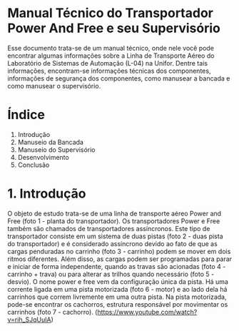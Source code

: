 # Manual Técnico do Transportador Power And Free e seu Supervisório
Esse documento trata-se de um manual técnico, onde nele você pode encontrar algumas informações sobre a Linha de Transporte Aéreo do  Laboratório de Sistemas de Automação (L-04) na Unifor. Dentre tais informações, encontram-se informações técnicas dos componentes, informações de segurança dos componentes, como manusear a bancada e como manusear o supervisório.

# Índice

1.	Introdução
2.	Manuseio da Bancada
3.	Manuseio do Supervisório
4.	Desenvolvimento
5.	Conclusão

# 1. Introdução

O objeto de estudo trata-se de uma linha de transporte aéreo Power and Free (foto 1 - planta do transportador). Os transportadores Power e Free também são chamados de transportadores assíncronos. Este tipo de transportador consiste em um sistema de duas pistas (foto 2 - duas pista do transportador) e é considerado assíncrono devido ao fato de que as cargas penduradas no carrinho (foto 3 - carrinho) podem se mover em dois ritmos diferentes. Além disso, as cargas podem ser programadas para parar e iniciar de forma independente, quando as travas são acionadas (foto 4 - carrinho + trava) ou para alterar as trilhos quando necessário (foto 5 - desvio). O nome power e free vem da configuração única da pista. Há uma corrente ligada em uma pista motorizada (foto 6 - motor) e ao lado dela há carrinhos que correm livremente em uma outra pista. Na pista motorizada, pode-se encontrar os cachorros, estrutura responsável por movimentar os carrinhos (foto 7 - cachorro). (https://www.youtube.com/watch?v=rih_SJqUuIA)
